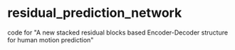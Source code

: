# residual_prediction_network
code for "A new stacked residual blocks based Encoder-Decoder structure for human motion prediction"
